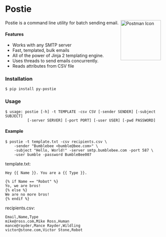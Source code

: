 # Postie

<img src="http://41.media.tumblr.com/tumblr_md787xAplD1rnrne9o1_1280.png" width="130" alt="Postman Icon" align="right">
Postie is a command line utility for batch sending email.

#### Features

* Works with any SMTP server
* Fast, templated, bulk emails
* All of the power of Jinja 2 templating engine.
* Uses threads to send emails concurrently.
* Reads attributes from CSV file

### Installation

    $ pip install py-postie

### Usage

    $ usage: postie [-h] -t TEMPLATE -csv CSV [-sender SENDER] [-subject SUBJECT]
              [-server SERVER] [-port PORT] [-user USER] [-pwd PASSWORD]

#### Example

```
$ postie -t template.txt -csv recipients.csv \
    -sender "Bumblebee <bumble@bee.com>" \
    -subject "Hello, World!" -server smtp.bumblebee.com -port 587 \
    -user bumble -password BumbleBee007
```

template.txt:

```
Hey {{ Name }}. You are a {{ Type }}.

{% if Name == "Robot" %}
Yo, we are bros!
{% else %}
We are no more bros!
{% endif %}
```

recipients.csv:

```
Email,Name,Type
mike@ross.com,Mike Ross,Human
mance@rayder,Mance Rayder,Wildling
victor@stone.com,Victor Stone,Robot
```

